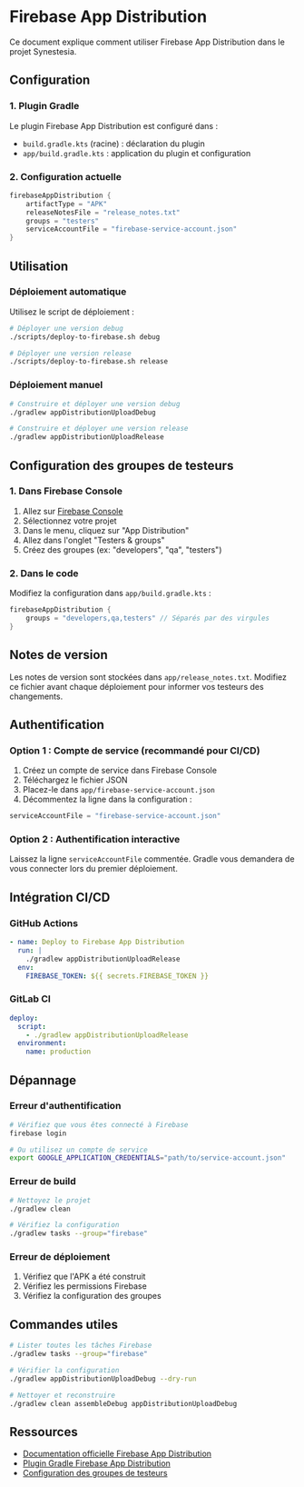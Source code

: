 # Firebase App Distribution

Ce document explique comment utiliser Firebase App Distribution dans le projet Synestesia.

## Configuration

### 1. Plugin Gradle

Le plugin Firebase App Distribution est configuré dans :

- `build.gradle.kts` (racine) : déclaration du plugin
- `app/build.gradle.kts` : application du plugin et configuration

### 2. Configuration actuelle

```kotlin
firebaseAppDistribution {
    artifactType = "APK"
    releaseNotesFile = "release_notes.txt"
    groups = "testers"
    serviceAccountFile = "firebase-service-account.json"
}
```

## Utilisation

### Déploiement automatique

Utilisez le script de déploiement :

```bash
# Déployer une version debug
./scripts/deploy-to-firebase.sh debug

# Déployer une version release
./scripts/deploy-to-firebase.sh release
```

### Déploiement manuel

```bash
# Construire et déployer une version debug
./gradlew appDistributionUploadDebug

# Construire et déployer une version release
./gradlew appDistributionUploadRelease
```

## Configuration des groupes de testeurs

### 1. Dans Firebase Console

1. Allez sur [Firebase Console](https://console.firebase.google.com)
2. Sélectionnez votre projet
3. Dans le menu, cliquez sur "App Distribution"
4. Allez dans l'onglet "Testers & groups"
5. Créez des groupes (ex: "developers", "qa", "testers")

### 2. Dans le code

Modifiez la configuration dans `app/build.gradle.kts` :

```kotlin
firebaseAppDistribution {
    groups = "developers,qa,testers" // Séparés par des virgules
}
```

## Notes de version

Les notes de version sont stockées dans `app/release_notes.txt`. Modifiez ce fichier avant chaque déploiement pour informer vos testeurs des changements.

## Authentification

### Option 1 : Compte de service (recommandé pour CI/CD)

1. Créez un compte de service dans Firebase Console
2. Téléchargez le fichier JSON
3. Placez-le dans `app/firebase-service-account.json`
4. Décommentez la ligne dans la configuration :

```kotlin
serviceAccountFile = "firebase-service-account.json"
```

### Option 2 : Authentification interactive

Laissez la ligne `serviceAccountFile` commentée. Gradle vous demandera de vous connecter lors du premier déploiement.

## Intégration CI/CD

### GitHub Actions

```yaml
- name: Deploy to Firebase App Distribution
  run: |
    ./gradlew appDistributionUploadRelease
  env:
    FIREBASE_TOKEN: ${{ secrets.FIREBASE_TOKEN }}
```

### GitLab CI

```yaml
deploy:
  script:
    - ./gradlew appDistributionUploadRelease
  environment:
    name: production
```

## Dépannage

### Erreur d'authentification

```bash
# Vérifiez que vous êtes connecté à Firebase
firebase login

# Ou utilisez un compte de service
export GOOGLE_APPLICATION_CREDENTIALS="path/to/service-account.json"
```

### Erreur de build

```bash
# Nettoyez le projet
./gradlew clean

# Vérifiez la configuration
./gradlew tasks --group="firebase"
```

### Erreur de déploiement

1. Vérifiez que l'APK a été construit
2. Vérifiez les permissions Firebase
3. Vérifiez la configuration des groupes

## Commandes utiles

```bash
# Lister toutes les tâches Firebase
./gradlew tasks --group="firebase"

# Vérifier la configuration
./gradlew appDistributionUploadDebug --dry-run

# Nettoyer et reconstruire
./gradlew clean assembleDebug appDistributionUploadDebug
```

## Ressources

- [Documentation officielle Firebase App Distribution](https://firebase.google.com/docs/app-distribution)
- [Plugin Gradle Firebase App Distribution](https://github.com/firebase/firebase-appdistribution-gradle-plugin)
- [Configuration des groupes de testeurs](https://firebase.google.com/docs/app-distribution/android/distribute-console#manage-testers)
